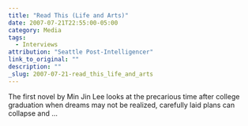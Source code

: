 ```yaml
---
title: "Read This (Life and Arts)"
date: 2007-07-21T22:55:00-05:00
category: Media
tags:
  - Interviews
attribution: "Seattle Post-Intelligencer"
link_to_original: ""
description: ""
_slug: 2007-07-21-read_this_life_and_arts
---
```


The first novel by Min Jin Lee looks at the precarious time after college graduation when dreams may not be realized, carefully laid plans can collapse and ...
